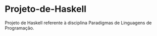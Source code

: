 # Projeto-de-Haskell
Projeto de Haskell referente à disciplina Paradigmas de Linguagens de Programação.
